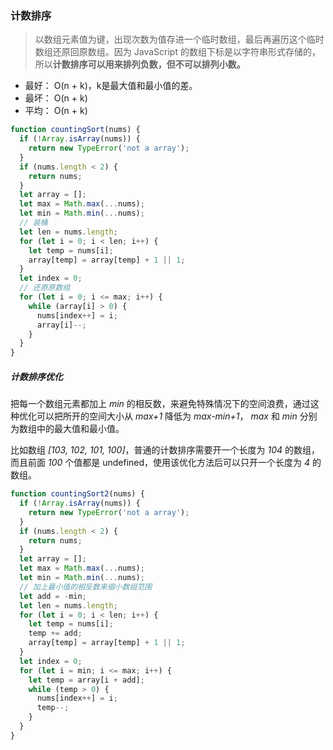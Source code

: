 ### 计数排序

> 以数组元素值为键，出现次数为值存进一个临时数组，最后再遍历这个临时数组还原回原数组。因为 JavaScript 的数组下标是以字符串形式存储的，所以**计数排序可以用来排列负数，但不可以排列小数。**

- 最好： O(n + k)，k是最大值和最小值的差。
- 最坏： O(n + k)
- 平均： O(n + k)

``` JavaScript
function countingSort(nums) {
  if (!Array.isArray(nums)) {
    return new TypeError('not a array');
  }
  if (nums.length < 2) {
    return nums;
  }
  let array = [];
  let max = Math.max(...nums);
  let min = Math.min(...nums);
  // 装桶
  let len = nums.length;
  for (let i = 0; i < len; i++) {
    let temp = nums[i];
    array[temp] = array[temp] + 1 || 1;
  }
  let index = 0;
  // 还原原数组
  for (let i = 0; i <= max; i++) {
    while (array[i] > 0) {
      nums[index++] = i;
      array[i]--;
    }
  }
}
```

##### 计数排序优化

把每一个数组元素都加上 *min* 的相反数，来避免特殊情况下的空间浪费，通过这种优化可以把所开的空间大小从 *max+1* 降低为 *max-min+1*， *max* 和 *min* 分别为数组中的最大值和最小值。

比如数组 *[103, 102, 101, 100]*，普通的计数排序需要开一个长度为 *104* 的数组，而且前面 *100* 个值都是 undefined，使用该优化方法后可以只开一个长度为 *4* 的数组。

``` JavaScript
function countingSort2(nums) {
  if (!Array.isArray(nums)) {
    return new TypeError('not a array');
  }
  if (nums.length < 2) {
    return nums;
  }
  let array = [];
  let max = Math.max(...nums);
  let min = Math.min(...nums);
  // 加上最小值的相反数来缩小数组范围
  let add = -min;
  let len = nums.length;
  for (let i = 0; i < len; i++) {
    let temp = nums[i];
    temp += add;
    array[temp] = array[temp] + 1 || 1;
  }
  let index = 0;
  for (let i = min; i <= max; i++) {
    let temp = array[i + add];
    while (temp > 0) {
      nums[index++] = i;
      temp--;
    }
  }
}
```